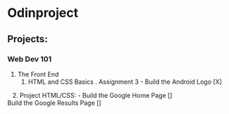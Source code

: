 # Odinproject

## Projects:

### Web Dev 101
1. The Front End
    1. HTML and CSS Basics
        . Assignment 3
            - Build the Android Logo [X]  
            
    2. Project HTML/CSS:
            - Build the Google Home Page []            
            Build the Google Results Page []
